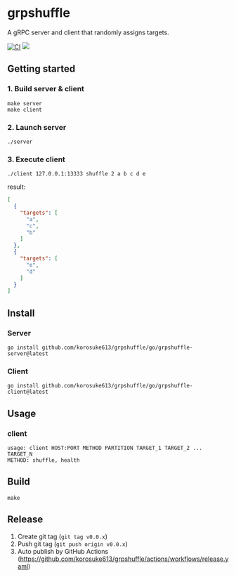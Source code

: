 # grpshuffle
A gRPC server and client that randomly assigns targets.

[![CI](https://github.com/korosuke613/grpshuffle/actions/workflows/ci.yaml/badge.svg)](https://github.com/korosuke613/grpshuffle/actions/workflows/ci.yaml)
[![](https://img.shields.io/badge/protocol-doc-blue)](./doc/grpshuffle.md)

## Getting started
### 1. Build server & client
```
make server
make client
```

### 2. Launch server
```
./server
```

### 3. Execute client
```
./client 127.0.0.1:13333 shuffle 2 a b c d e
```

result: 
```json
[
  {
    "targets": [
      "a",
      "c",
      "b"
    ]
  },
  {
    "targets": [
      "e",
      "d"
    ]
  }
]
```

## Install

### Server
```
go install github.com/korosuke613/grpshuffle/go/grpshuffle-server@latest
```

### Client
```
go install github.com/korosuke613/grpshuffle/go/grpshuffle-client@latest
```

## Usage

### client
```
usage: client HOST:PORT METHOD PARTITION TARGET_1 TARGET_2 ... TARGET_N
METHOD: shuffle, health
```

## Build
```
make
```

## Release

1. Create git tag (`git tag v0.0.x`)
2. Push git tag (`git push origin v0.0.x`)
3. Auto publish by GitHub Actions (https://github.com/korosuke613/grpshuffle/actions/workflows/release.yaml)

